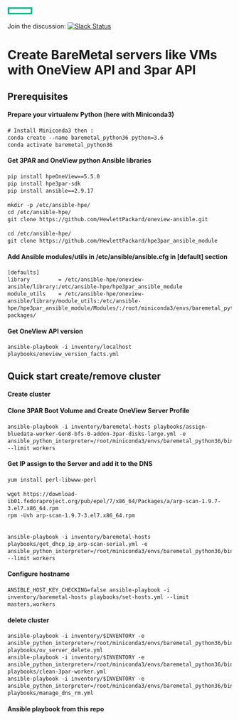 ![HPE Logo](https://github.com/hpe-design/logos/blob/master/HPE%20Element%20-%20PNG/hpe-element-color.png?raw=true)

Join the discussion: [![Slack Status](https://dashif-slack.azurewebsites.net/badge.svg)](https://hpe-incubationgroup.slack.com)

Create BareMetal servers like VMs with  OneView API and 3par API
================================================================

Prerequisites
-------------

#### Prepare your virtualenv Python (here with Miniconda3)

    # Install Miniconda3 then :
    conda create --name baremetal_python36 python=3.6
    conda activate baremetal_python36
    
#### Get 3PAR and OneView python Ansible libraries
    pip install hpeOneView==5.5.0
    pip install hpe3par-sdk
    pip install ansible==2.9.17

    mkdir -p /etc/ansible-hpe/
    cd /etc/ansible-hpe/
    git clone https://github.com/HewlettPackard/oneview-ansible.git

    cd /etc/ansible-hpe/
    git clone https://github.com/HewlettPackard/hpe3par_ansible_module

#### Add Ansible modules/utils in  /etc/ansible/ansible.cfg  in [default] section
    [defaults]
    library         = /etc/ansible-hpe/oneview-ansible/library:/etc/ansible-hpe/hpe3par_ansible_module
    module_utils    = /etc/ansible-hpe/oneview-ansible/library/module_utils:/etc/ansible-hpe/hpe3par_ansible_module/Modules/:/root/miniconda3/envs/baremetal_python36/lib/python3.6/site-packages/


#### Get OneView API version

    ansible-playbook -i inventory/localhost playbooks/oneview_version_facts.yml


Quick start create/remove cluster
-------------

#### Create cluster
#### Clone 3PAR Boot Volume and Create OneView Server Profile
    ansible-playbook -i inventory/baremetal-hosts playbooks/assign-bluedata-worker-Gen8-bfs-0-addon-3par-disks-large.yml -e ansible_python_interpreter=/root/miniconda3/envs/baremetal_python36/bin/python  --limit workers 


#### Get IP assign to the Server and add it to the DNS
    yum install perl-libwww-perl

    wget https://download-ib01.fedoraproject.org/pub/epel/7/x86_64/Packages/a/arp-scan-1.9.7-3.el7.x86_64.rpm
    rpm -Uvh arp-scan-1.9.7-3.el7.x86_64.rpm


    ansible-playbook -i inventory/baremetal-hosts playbooks/get_dhcp_ip_arp-scan-serial.yml -e ansible_python_interpreter=/root/miniconda3/envs/baremetal_python36/bin/python --limit workers 


#### Configure hostname
    ANSIBLE_HOST_KEY_CHECKING=false ansible-playbook -i inventory/baremetal-hosts playbooks/set-hosts.yml --limit masters,workers



#### delete cluster
    ansible-playbook -i inventory/$INVENTORY -e ansible_python_interpreter=/root/miniconda3/envs/baremetal_python36/bin/python playbooks/ov_server_delete.yml
    ansible-playbook -i inventory/$INVENTORY -e ansible_python_interpreter=/root/miniconda3/envs/baremetal_python36/bin/python playbooks/clean-3par-worker.yml
    ansible-playbook -i inventory/$INVENTORY -e ansible_python_interpreter=/root/miniconda3/envs/baremetal_python36/bin/python playbooks/manage_dns_rm.yml


#### Ansible playbook from this repo






